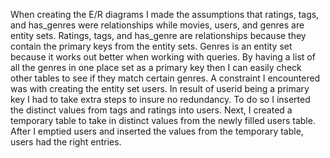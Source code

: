 When creating the E/R diagrams I made the assumptions that ratings, tags, and has_genres were relationships while movies, users, and genres are entity sets. Ratings, tags, and has_genre are relationships because they contain the primary keys from the entity sets. Genres is an entity set because it works out better when working with queries. By having a list of all the genres in one place set as a primary key then I can easily check other tables to see if they match certain genres.
A constraint I encountered was with creating the entity set users. In result of userid being a primary key I had to take extra steps to insure no redundancy. To do so I inserted the distinct values from tags and ratings into users. Next, I created a temporary table to take in distinct values from the newly filled users table. After I emptied users and inserted the values from the temporary table, users had the right entries.
